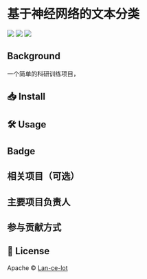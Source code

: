 # 基于神经网络的文本分类

[![](https://img.shields.io/badge/language-python-blue.svg)](https://github.com/Lan-ce-lot)
![](https://img.shields.io/badge/license-Apache-blue.svg)
![](https://img.shields.io/cocoapods/p/Alamofire.svg?style=flat)

## Background
一个简单的科研训练项目，

## 📥 Install

## 🛠 Usage

## Badge

## 相关项目（可选）

## 主要项目负责人

## 参与贡献方式

## 📝 License
Apache © [Lan-ce-lot](https://github.com/Lan-ce-lot)

